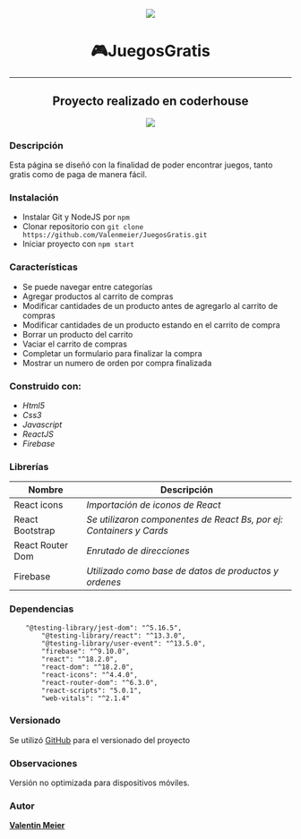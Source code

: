 <p align="Center"><img property="og:image" src="https://media3.giphy.com/media/IhgVpRni4IFyoEEztf/giphy.webp?cid=790b76114daca18f870d24b60928c0cc7bd3157876e53d4b&rid=giphy.gif&ct=g"></p>
<h1 align="center">🎮JuegosGratis</h1>
<hr>
<h2 align="center">Proyecto realizado en coderhouse</h3>
<div align="center"> <img src="https://i.postimg.cc/Y0Pp44Xr/logo-coderhouse-3-bllxal.png"></div>

### Descripción
Esta página se diseñó con la finalidad de poder encontrar juegos, tanto gratis como de paga de manera fácil. 

### Instalación
- Instalar Git y NodeJS por `npm`
- Clonar repositorio con `git clone https://github.com/Valenmeier/JuegosGratis.git`
- Iniciar proyecto con `npm start`

### Características
- Se puede navegar entre categorías
- Agregar productos al carrito de compras
- Modificar cantidades de un producto antes de agregarlo al carrito de compras
- Modificar cantidades de un producto estando en el carrito de compra
- Borrar un producto del carrito
- Vaciar el carrito de compras
- Completar un formulario para finalizar la compra
- Mostrar un numero de orden por compra finalizada


### Construido con:
- *Html5*
- *Css3*
- *Javascript*
- *ReactJS*
- *Firebase*

### Librerías
| Nombre | Descripción |
| ------ | ------ |
| React icons | *Importación de iconos de React* |
| React Bootstrap |*Se utilizaron componentes de React Bs, por ej: Containers y Cards* |
| React Router Dom | *Enrutado de direcciones* |
| Firebase | *Utilizado como base de datos de productos y ordenes*|

### Dependencias
```
    "@testing-library/jest-dom": "^5.16.5",
        "@testing-library/react": "^13.3.0",
        "@testing-library/user-event": "^13.5.0",
        "firebase": "^9.10.0",
        "react": "^18.2.0",
        "react-dom": "^18.2.0",
        "react-icons": "^4.4.0",
        "react-router-dom": "^6.3.0",
        "react-scripts": "5.0.1",
        "web-vitals": "^2.1.4"
```
### Versionado
Se utilizó [GitHub](https://github.com/) para el versionado del proyecto

### Observaciones
Versión no optimizada para dispositivos móviles.

### Autor
**[Valentin Meier](https://www.linkedin.com/in/valentinmeier)**
  



